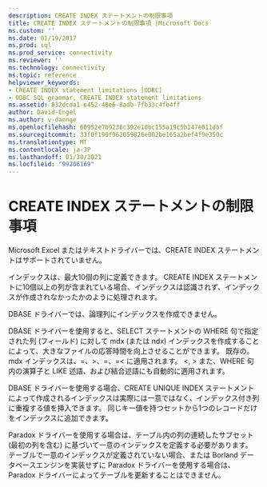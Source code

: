 ```yaml
---
description: CREATE INDEX ステートメントの制限事項
title: CREATE INDEX ステートメントの制限事項 |Microsoft Docs
ms.custom: ''
ms.date: 01/19/2017
ms.prod: sql
ms.prod_service: connectivity
ms.reviewer: ''
ms.technology: connectivity
ms.topic: reference
helpviewer_keywords:
- CREATE INDEX statement limitations [ODBC]
- ODBC SQL grammar, CREATE INDEX statement limitations
ms.assetid: 832dcda1-e452-48e6-8adb-7fb33c4fb4ff
author: David-Engel
ms.author: v-daenge
ms.openlocfilehash: 60952e7b9236c392e10bc155a19c5b147e011dbf
ms.sourcegitcommit: 33f0f190f962059826e002be165a2bef4f9e350c
ms.translationtype: MT
ms.contentlocale: ja-JP
ms.lasthandoff: 01/30/2021
ms.locfileid: "99206169"
---
```

# <a name="create-index-statement-limitations"></a>CREATE INDEX ステートメントの制限事項
Microsoft Excel またはテキストドライバーでは、CREATE INDEX ステートメントはサポートされていません。  
  
 インデックスは、最大10個の列に定義できます。 CREATE INDEX ステートメントに10個以上の列が含まれている場合、インデックスは認識されず、インデックスが作成されなかったかのように処理されます。  
  
 DBASE ドライバーでは、論理列にインデックスを作成できません。  
  
 DBASE ドライバーを使用すると、SELECT ステートメントの WHERE 句で指定された列 (フィールド) に対して mdx (または ndx) インデックスを作成することによって、大きなファイルの応答時間を向上させることができます。 既存の。 mdx インデックスは、=、>、=、=< に適用されます。 \<, > また、WHERE 句内の演算子と LIKE 述語、および結合述語にも自動的に適用されます。  
  
 DBASE ドライバーを使用する場合、CREATE UNIQUE INDEX ステートメントによって作成されるインデックスは実際には一意ではなく、インデックス付き列に重複する値を挿入できます。 同じキー値を持つセットから1つのレコードだけをインデックスに追加できます。  
  
 Paradox ドライバーを使用する場合は、テーブル内の列の連続したサブセット (最初の列を含む) に基づいて一意のインデックスを定義する必要があります。 テーブルで一意のインデックスが定義されていない場合、または Borland データベースエンジンを実装せずに Paradox ドライバーを使用する場合は、Paradox ドライバーによってテーブルを更新することはできません。
